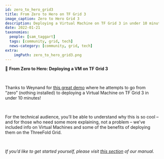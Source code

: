 ```yaml
---
id: zero_to_hero_grid3
title: From Zero to Hero on TF Grid 3
image_caption: Zero to Hero Grid 3
description: Deploying a Virtual Machine on TF Grid 3 in under 10 minutes!
date: 2022-01-21
taxonomies:
  people: [sam_taggart]
  tags: [community, grid, tech]
  news-category: [community, grid, tech]
extra:
    imgPath: zero_to_hero_grid3.png
---
```


🦸 **From Zero to Hero: Deploying a VM on TF Grid 3**

<br/>

Thanks to Weynand for [this great demo](https://forum.threefold.io/t/from-zero-to-hero-deploying-a-virtual-machine-on-tf-grid-3-in-under-10-minutes/1803) where he attempts to go from “zero” (nothing installed) to deploying a Virtual Machine on TF Grid 3 in under 10 minutes!

<br/>

For the technical audience, you’ll be able to understand why this is so cool – and for those who need some more explaining, not a problem – we’ve included info on Virtual Machines and some of the benefits of deploying them on the ThreeFold Grid.

<br/>

*If you’d like to get started yourself, please visit [this section](https://library.threefold.me/info/manual/#/getstarted/manual__tfgrid3_getstarted) of our manual.*
